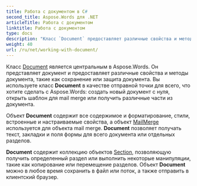 ```yaml
---
title: Работа с документом в C#
second_title: Aspose.Words для .NET
articleTitle: Работа с документом
linktitle: Работа с документом
type: docs
description: "Класс `Document` предоставляет различные свойства и методы документа, используя C#. Вы используете класс `Document` в качестве отправной точки для всего, что вы хотите выполнить с Aspose.Words для .NET. Объект `Document` можно сохранить в файл или поток, а также отправить в браузер."
weight: 40
url: /ru/net/working-with-document/
---
```


Класс [Document](https://reference.aspose.com/words/net/aspose.words/document/) является центральным в Aspose.Words. Он представляет документ и предоставляет различные свойства и методы документа, такие как сохранение или защита документа. Вы используете класс **Document** в качестве отправной точки для всего, что хотите сделать с Aspose.Words: создать новый документ с нуля, открыть шаблон для mail merge или получить различные части из документа.

Объект **Document** содержит все содержимое и форматирование, стили, встроенные и настраиваемые свойства, а объект [MailMerge](https://reference.aspose.com/words/net/aspose.words.mailmerging/mailmerge/) используется для объекта mail merge. **Document** позволяет получать текст, закладки и поля формы для всего документа или отдельных разделов.

**Document** содержит коллекцию объектов [Section](https://reference.aspose.com/words/net/aspose.words/section/), позволяющую получить определенный раздел или выполнить некоторые манипуляции, такие как копирование или перемещение разделов. Объект **Document** можно в любое время сохранить в файл или поток, а также отправить в клиентский браузер.
